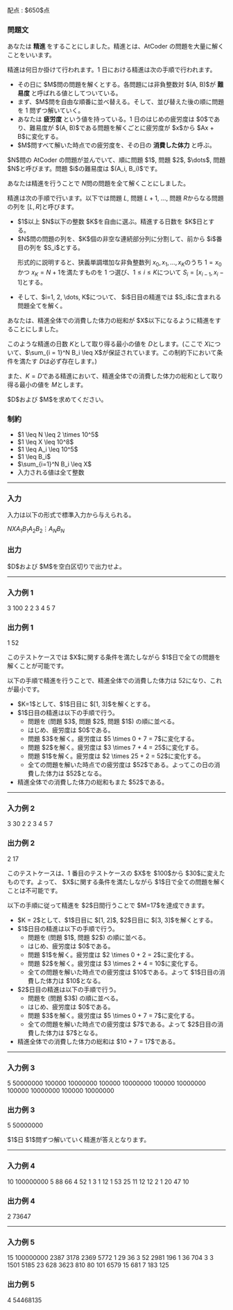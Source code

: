 
<div>

<span>

<span>

<p>
配点 : $650$点
</p>

<div>

<section>

### **問題文**

<p>
あなたは 
<strong>
精進
</strong>
をすることにしました。精進とは、AtCoder の問題を大量に解くことをいいます。

精進は何日か掛けて行われます。1 日における精進は次の手順で行われます。
</p>

<ul>

<li>
その日に $M$問の問題を解くとする。各問題には非負整数対 $(A, B)$が 
<strong>
難易度
</strong>
と呼ばれる値としてついている。
</li>

<li>
まず、$M$問を自由な順番に並べ替える。そして、並び替えた後の順に問題を 1 問ずつ解いていく。
</li>

<li>
あなたは 
<strong>
疲労度
</strong>
という値を持っている。1 日のはじめの疲労度は $0$であり、難易度が $(A, B)$である問題を解くごとに疲労度が $x$から $Ax + B$に変化する。
</li>

<li>
$M$問すべて解いた時点での疲労度を、その日の 
<strong>
消費した体力
</strong>
と呼ぶ。
</li>

</ul>

<p>
$N$問の AtCoder の問題が並んでいて、順に問題 $1$, 問題 $2$, $\dots$, 問題 $N$と呼びます。問題 $i$の難易度は $(A_i, B_i)$です。

あなたは精進を行うことで $N$問の問題を全て解くことにしました。

精進は次の手順で行います。以下では問題 $L$, 問題 $L+1$, $...$, 問題 $R$からなる問題の列を $[L, R]$と呼びます。
</p>

<ul>

<li>
$1$以上 $N$以下の整数 $K$を自由に選ぶ。精進する日数を $K$日とする。
</li>

<li>
$N$問の問題の列を、$K$個の非空な連続部分列に分割して、前から $i$番目の列を $S_i$とする。  

形式的に説明すると、狭義単調増加な非負整数列 $x_0, x_1, \dots, x_K$のうち $1 = x_0$かつ $x_K = N + 1$を満たすものを 1 つ選び、$1 \leq i \leq K$について $S_i = [x_{i-1}, x_i - 1]$とする。
</li>

<li>
そして、$i=1, 2, \dots, K$について、 $i$日目の精進では $S_i$に含まれる問題全てを解く。
</li>

</ul>

<p>
あなたは、精進全体での消費した体力の総和が $X$以下になるように精進をすることにしました。

このような精進の日数 $K$として取り得る最小の値を $D$とします。(ここで $X$について、$\sum_{i = 1}^N B_i \leq X$が保証されています。この制約下において条件を満たす $D$は必ず存在します。)

また、$K=D$である精進において、精進全体での消費した体力の総和として取り得る最小の値を $M$とします。  
</p>

<p>
$D$および $M$を求めてください。
</p>

</section>

</div>

<div>

<section>

### **制約**

<ul>

<li>
$1 \leq N \leq 2 \times 10^5$
</li>

<li>
$1 \leq X \leq 10^8$
</li>

<li>
$1 \leq A_i \leq 10^5$
</li>

<li>
$1 \leq B_i$
</li>

<li>
$\sum_{i=1}^N B_i \leq X$
</li>

<li>
入力される値は全て整数
</li>

</ul>

</section>

</div>

---

<div>

<div>

<section>

### **入力**

<p>
入力は以下の形式で標準入力から与えられる。
</p>

<div>

$N$$X$$A_1$$B_1$$A_2$$B_2$$\vdots$$A_N$$B_N$
</div>

</section>

</div>

<div>

<section>

### **出力**

<p>
$D$および $M$を空白区切りで出力せよ。
</p>

</section>

</div>

</div>

---

<div>

<section>

### **入力例 1**

<div>

3 100
2 2
3 4
5 7

</div>

</section>

</div>

<div>

<section>

### **出力例 1**

<div>

1 52

</div>

<p>
このテストケースでは $X$に関する条件を満たしながら $1$日で全ての問題を解くことが可能です。

以下の手順で精進を行うことで、精進全体での消費した体力は $52$になり、これが最小です。
</p>

<ul>

<li>
$K=1$として、$1$日目に $[1, 3]$を解くとする。
</li>

<li>
$1$日目の精進は以下の手順で行う。
<ul>

<li>
問題を (問題 $3$, 問題 $2$, 問題 $1$) の順に並べる。
</li>

<li>
はじめ、疲労度は $0$である。
</li>

<li>
問題 $3$を解く。疲労度は $5 \times 0 + 7 = 7$に変化する。
</li>

<li>
問題 $2$を解く。疲労度は $3 \times 7 + 4 = 25$に変化する。
</li>

<li>
問題 $1$を解く。疲労度は $2 \times 25 + 2 = 52$に変化する。
</li>

<li>
全ての問題を解いた時点での疲労度は $52$である。よってこの日の消費した体力は $52$となる。
</li>

</ul>

</li>

<li>
精進全体での消費した体力の総和もまた $52$である。
</li>

</ul>

</section>

</div>

---

<div>

<section>

### **入力例 2**

<div>

3 30
2 2
3 4
5 7

</div>

</section>

</div>

<div>

<section>

### **出力例 2**

<div>

2 17

</div>

<p>
このテストケースは、1 番目のテストケースの $X$を $100$から $30$に変えたものです。よって、 $X$に関する条件を満たしながら $1$日で全ての問題を解くことは不可能です。
</p>

<p>
以下の手順に従って精進を $2$日間行うことで $M=17$を達成できます。
</p>

<ul>

<li>
$K = 2$として、$1$日目に $[1, 2]$, $2$日目に $[3, 3]$を解くとする。
</li>

<li>
$1$日目の精進は以下の手順で行う。
<ul>

<li>
問題を (問題 $1$, 問題 $2$) の順に並べる。
</li>

<li>
はじめ、疲労度は $0$である。
</li>

<li>
問題 $1$を解く。疲労度は $2 \times 0 + 2 = 2$に変化する。
</li>

<li>
問題 $2$を解く。疲労度は $3 \times 2 + 4 = 10$に変化する。
</li>

<li>
全ての問題を解いた時点での疲労度は $10$である。よって $1$日目の消費した体力は $10$となる。
</li>

</ul>

</li>

<li>
$2$日目の精進は以下の手順で行う。
<ul>

<li>
問題を (問題 $3$) の順に並べる。
</li>

<li>
はじめ、疲労度は $0$である。
</li>

<li>
問題 $3$を解く。疲労度は $5 \times 0 + 7 = 7$に変化する。
</li>

<li>
全ての問題を解いた時点での疲労度は $7$である。よって $2$日目の消費した体力は $7$となる。
</li>

</ul>

</li>

<li>
精進全体での消費した体力の総和は $10 + 7 = 17$である。
</li>

</ul>

</section>

</div>

---

<div>

<section>

### **入力例 3**

<div>

5 50000000
100000 10000000
100000 10000000
100000 10000000
100000 10000000
100000 10000000

</div>

</section>

</div>

<div>

<section>

### **出力例 3**

<div>

5 50000000

</div>

<p>
$1$日 $1$問ずつ解いていく精進が答えとなります。
</p>

</section>

</div>

---

<div>

<section>

### **入力例 4**

<div>

10 100000000
5 88
66 4
52 1
3 1
12 1
53 25
11 12
12 2
1 20
47 10

</div>

</section>

</div>

<div>

<section>

### **出力例 4**

<div>

2 73647

</div>

</section>

</div>

---

<div>

<section>

### **入力例 5**

<div>

15 100000000
2387 3178
2369 5772
1 29
36 3
52 2981
196 1
36 704
3 3
1501 5185
23 628
3623 810
80 101
6579 15
681 7
183 125

</div>

</section>

</div>

<div>

<section>

### **出力例 5**

<div>

4 54468135

</div>

</section>

</div>

</span>

</span>

</div>
